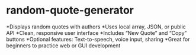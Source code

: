 # random-quote-generator
  *Displays random quotes with authors
  *Uses local array, JSON, or public API
  *Clean, responsive user interface
  *Includes “New Quote” and “Copy” buttons
  *Optional features: Text-to-speech, voice input, sharing
  *Great for beginners to practice web or GUI development
